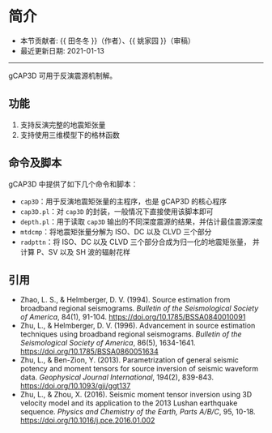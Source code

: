 # 简介

- 本节贡献者: {{ 田冬冬 }}（作者）、{{ 姚家园 }}（审稿）
- 最近更新日期: 2021-01-13

---

gCAP3D 可用于反演震源机制解。

## 功能

1. 支持反演完整的地震矩张量
2. 支持使用三维模型下的格林函数

## 命令及脚本

gCAP3D 中提供了如下几个命令和脚本：

- `cap3D`：用于反演地震矩张量的主程序，也是 gCAP3D 的核心程序
- `cap3D.pl`：对 `cap3D` 的封装，一般情况下直接使用该脚本即可
- `depth.pl`：用于读取 `cap3D` 输出的不同深度震源的结果，并估计最佳震源深度
- `mtdcmp`：将地震矩张量分解为 ISO、DC 以及 CLVD 三个部分
- `radpttn`：将 ISO、DC 以及 CLVD 三个部分合成为归一化的地震矩张量，
  并计算 P、SV 以及 SH 波的辐射花样

## 引用

- Zhao, L. S., & Helmberger, D. V. (1994).
  Source estimation from broadband regional seismograms.
  *Bulletin of the Seismological Society of America*, 84(1), 91-104.
  <https://doi.org/10.1785/BSSA0840010091>
- Zhu, L., & Helmberger, D. V. (1996).
  Advancement in source estimation techniques using broadband regional seismograms.
  *Bulletin of the Seismological Society of America*, 86(5), 1634-1641.
  <https://doi.org/10.1785/BSSA0860051634>
- Zhu, L., & Ben-Zion, Y. (2013).
  Parametrization of general seismic potency and moment tensors for source inversion of seismic waveform data.
  *Geophysical Journal International*, 194(2), 839-843.
  <https://doi.org/10.1093/gji/ggt137>
- Zhu, L., & Zhou, X. (2016).
  Seismic moment tensor inversion using 3D velocity model and its application to the 2013 Lushan earthquake sequence.
  *Physics and Chemistry of the Earth, Parts A/B/C*, 95, 10-18.
  <https://doi.org/10.1016/j.pce.2016.01.002>
